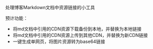处理博客Markdown文档中资源链接的小工具

预计功能：
  - 将md文档中引用的CDN资源下载备份到本地，并替换为本地链接
  - 将md文档中引用的CDN资源上传到其他CDN，并替换为新CDN链接
  - 一键生成单网页，将图片资源转为base64链接
